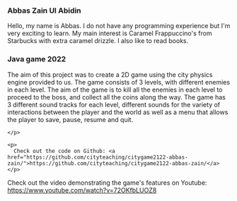 <html>
  <tr>
    <td class="infotd">
      <h3>Abbas Zain Ul Abidin</h3>
      <p>Hello, my name is Abbas. I do not have any programming experience but I'm very exciting to learn. 
	My main interest is Caramel Frappuccino's from Starbucks with extra caramel drizzle. I also like to read books.</p> 

	  
<td class="infotd">
    <h3>Java game 2022</h3>
    <p>
	The aim of this project was to create a 2D game using the city physics engine provided to us. The game consists of 3 levels, with different enemies in each level. The aim of the game is to kill all the enemies in each level to proceed to the boss, and collect all the coins along the way. The game has 3 different sound tracks for each level, different sounds for the variety of interactions between the player and the world as well as a menu that allows the player to save, pause, resume and quit.
        
    </p>

    <p>
      Check out the code on Github: <a href="https://github.com/cityteaching/citygame2122-abbas-zain/">https://github.com/cityteaching/citygame2122-abbas-zain/</a>
    </p>

   <p>
      Check out the video demonstrating the game's features on Youtube: <a href="https://www.youtube.com/watch?v=72OKfbLUOZ8">https://www.youtube.com/watch?v=72OKfbLUOZ8</a>
    </p>
  <td>
<td>

</body>
</html>
